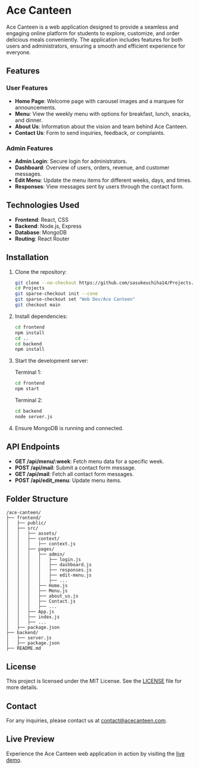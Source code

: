 # Ace Canteen

Ace Canteen is a web application designed to provide a seamless and engaging online platform for students to explore, customize, and order delicious meals conveniently. The application includes features for both users and administrators, ensuring a smooth and efficient experience for everyone.

## Features

### User Features
- **Home Page**: Welcome page with carousel images and a marquee for announcements.
- **Menu**: View the weekly menu with options for breakfast, lunch, snacks, and dinner.
- **About Us**: Information about the vision and team behind Ace Canteen.
- **Contact Us**: Form to send inquiries, feedback, or complaints.

### Admin Features
- **Admin Login**: Secure login for administrators.
- **Dashboard**: Overview of users, orders, revenue, and customer messages.
- **Edit Menu**: Update the menu items for different weeks, days, and times.
- **Responses**: View messages sent by users through the contact form.

## Technologies Used
- **Frontend**: React, CSS
- **Backend**: Node.js, Express
- **Database**: MongoDB
- **Routing**: React Router

## Installation

1. Clone the repository:
    ```bash
    git clone --no-checkout https://github.com/sasukeuchiha14/Projects.git
    cd Projects
    git sparse-checkout init --cone
    git sparse-checkout set "Web Dev/Ace Canteen"
    git checkout main
    ```

2. Install dependencies:
    ```bash
    cd frontend
    npm install
    cd ..
    cd backend
    npm install
    ```

3. Start the development server:

    Terminal 1:
    ```bash
    cd frontend
    npm start
    ```
    Terminal 2:
    ```bash
    cd backend
    node server.js
    ```

4. Ensure MongoDB is running and connected.

## API Endpoints

- **GET /api/menu/:week**: Fetch menu data for a specific week.
- **POST /api/mail**: Submit a contact form message.
- **GET /api/mail**: Fetch all contact form messages.
- **POST /api/edit_menu**: Update menu items.

## Folder Structure

```
/ace-canteen/
├── frontend/
│   ├── public/
│   ├── src/
│   │   ├── assets/
│   │   ├── context/
│   │   │   ├── context.js
│   │   ├── pages/
│   │   │   ├── admin/
│   │   │   │   ├── login.js
│   │   │   │   ├── dashboard.js
│   │   │   │   ├── responses.js
│   │   │   │   ├── edit-menu.js
│   │   │   │   ├── ...
│   │   │   ├── Home.js
│   │   │   ├── Menu.js
│   │   │   ├── about_us.js
│   │   │   ├── Contact.js
│   │   │   ├── ...
│   │   ├── App.js
│   │   ├── index.js
│   │   ├── ...
│   ├── package.json
├── backend/
│   ├── server.js
│   ├── package.json
├── README.md
```

## License

This project is licensed under the MIT License. See the [LICENSE](LICENSE) file for more details.

## Contact

For any inquiries, please contact us at [contact@acecanteen.com](mailto:hgarg7123+github@gmail.com).

## Live Preview

Experience the Ace Canteen web application in action by visiting the [live demo](https://ace-canteen.hardikgarg.me/).